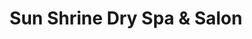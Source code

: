 ---
title: "Sun Shrine Dry Spa & Salon"
url: /lakefield/sun-shrine-dry-spa-and-salon/
shop: beauty
---